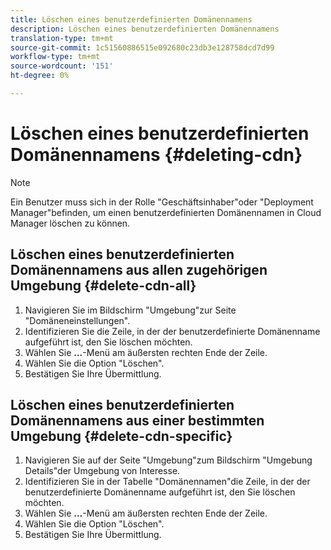 ```yaml
---
title: Löschen eines benutzerdefinierten Domänennamens
description: Löschen eines benutzerdefinierten Domänennamens
translation-type: tm+mt
source-git-commit: 1c51560886515e092680c23db3e128758dcd7d99
workflow-type: tm+mt
source-wordcount: '151'
ht-degree: 0%

---
```



# Löschen eines benutzerdefinierten Domänennamens {#deleting-cdn}

>[!NOTE]
>Ein Benutzer muss sich in der Rolle &quot;Geschäftsinhaber&quot;oder &quot;Deployment Manager&quot;befinden, um einen benutzerdefinierten Domänennamen in Cloud Manager löschen zu können.

## Löschen eines benutzerdefinierten Domänennamens aus allen zugehörigen Umgebung {#delete-cdn-all}

1. Navigieren Sie im Bildschirm &quot;Umgebung&quot;zur Seite &quot;Domäneneinstellungen&quot;.
1. Identifizieren Sie die Zeile, in der der benutzerdefinierte Domänenname aufgeführt ist, den Sie löschen möchten.
1. Wählen Sie **...**-Menü am äußersten rechten Ende der Zeile.
1. Wählen Sie die Option &quot;Löschen&quot;.
1. Bestätigen Sie Ihre Übermittlung.


## Löschen eines benutzerdefinierten Domänennamens aus einer bestimmten Umgebung {#delete-cdn-specific}

1. Navigieren Sie auf der Seite &quot;Umgebung&quot;zum Bildschirm &quot;Umgebung Details&quot;der Umgebung von Interesse.
1. Identifizieren Sie in der Tabelle &quot;Domänennamen&quot;die Zeile, in der der benutzerdefinierte Domänenname aufgeführt ist, den Sie löschen möchten.
1. Wählen Sie **...**-Menü am äußersten rechten Ende der Zeile.
1. Wählen Sie die Option &quot;Löschen&quot;.
1. Bestätigen Sie Ihre Übermittlung.
